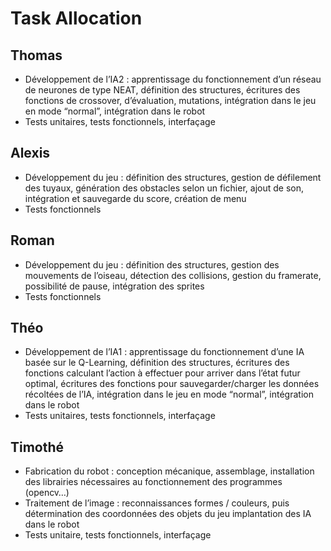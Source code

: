 
# Task Allocation

## Thomas


- Développement de l’IA2 : apprentissage du fonctionnement d’un réseau de neurones de type NEAT, définition des structures, écritures des fonctions de crossover, d’évaluation, mutations, intégration dans le jeu en mode “normal”, intégration dans le robot
- Tests unitaires, tests fonctionnels, interfaçage

## Alexis

- Développement du jeu : définition des structures, gestion de défilement des tuyaux, génération des obstacles selon un fichier, ajout de son, intégration et sauvegarde du score, création de menu
- Tests fonctionnels

## Roman

- Développement du jeu : définition des structures, gestion des mouvements de l’oiseau, détection des collisions, gestion du framerate, possibilité de pause, intégration des sprites
- Tests fonctionnels

## Théo

- Développement de l’IA1 : apprentissage du fonctionnement d’une IA basée sur le Q-Learning, définition des structures, écritures des fonctions calculant l’action à effectuer pour arriver dans l’état futur optimal, écritures des fonctions pour sauvegarder/charger les données récoltées de l’IA, intégration dans le jeu en mode “normal”, intégration dans le robot
- Tests unitaires, tests fonctionnels, interfaçage

## Timothé

- Fabrication du robot : conception mécanique, assemblage, installation des librairies nécessaires au fonctionnement des programmes (opencv…)
- Traitement de l’image : reconnaissances formes / couleurs, puis détermination des coordonnées des objets du jeu
implantation des IA dans le robot
- Tests unitaire, tests fonctionnels, interfaçage
